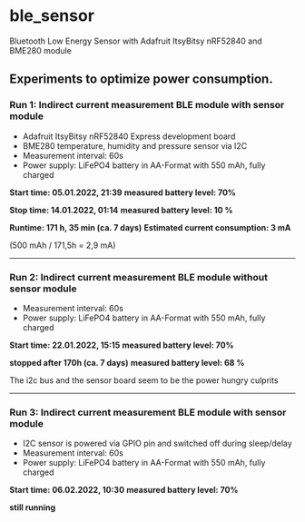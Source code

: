 # ble_sensor
Bluetooth Low Energy Sensor with Adafruit ItsyBitsy nRF52840 and BME280 module

## Experiments to optimize power consumption.
### Run 1: Indirect current measurement BLE module with sensor module

- Adafruit ItsyBitsy nRF52840 Express development board
- BME280 temperature, humidity and pressure sensor via I2C
- Measurement interval: 60s
- Power supply: LiFePO4 battery in AA-Format with 550 mAh, fully charged

**Start time: 05.01.2022, 21:39**
**measured battery level: 70%**

**Stop time: 14.01.2022, 01:14**
**measured battery level: 10 %**

**Runtime: 171 h, 35 min (ca. 7 days)**
**Estimated current consumption: 3 mA**

(500 mAh / 171,5h = 2,9 mA)

***
### Run 2: Indirect current measurement BLE module without sensor module

- Measurement interval: 60s
- Power supply: LiFePO4 battery in AA-Format with 550 mAh, fully charged

**Start time: 22.01.2022, 15:15**
**measured battery level: 70%**

**stopped after 170h (ca. 7 days)**
**measured battery level: 68 %**

The i2c bus and the sensor board seem to be the power hungry culprits
***
### Run 3: Indirect current measurement BLE module with sensor module
- I2C sensor is powered via GPIO pin and switched off during sleep/delay
- Measurement interval: 60s
- Power supply: LiFePO4 battery in AA-Format with 550 mAh, fully charged

**Start time: 06.02.2022, 10:30**
**measured battery level: 70%**

**still running**
